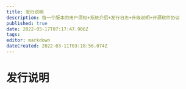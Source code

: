 ```yaml
---
title: 发行说明
description: 每一个版本的用户须知+系统介绍+发行日志+升级说明+开源软件协议
published: true
date: 2022-05-17T07:17:47.906Z
tags: 
editor: markdown
dateCreated: 2022-03-11T03:18:56.074Z
---
```


# 发行说明

